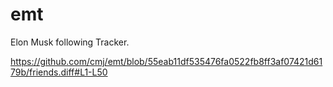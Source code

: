 # emt
Elon Musk following Tracker.

https://github.com/cmj/emt/blob/55eab11df535476fa0522fb8ff3af07421d6179b/friends.diff#L1-L50

